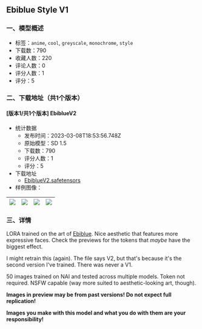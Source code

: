 ## Ebiblue Style V1
### 一、模型概述

- 标签：`anime`, `cool`, `greyscale`, `monochrome`, `style`
- 下载数：790
- 收藏人数：220
- 评论人数：0
- 评分人数：1
- 评分：5

### 二、下载地址（共1个版本）

#### [版本1/共1个版本] EbiblueV2

- 统计数据
  - 发布时间：2023-03-08T18:53:56.748Z
  - 原始模型：SD 1.5
  - 下载数：790
  - 评分人数：1
  - 评分：5
- 下载地址
  - [EbiblueV2.safetensors](https://civitai.com/api/download/models/20306)
- 样例图像：

| <img src="https://image.civitai.com/xG1nkqKTMzGDvpLrqFT7WA/17f63dbc-efa3-47d6-0966-787d382e9500/width=450/214963.jpeg" /> | <img src="https://image.civitai.com/xG1nkqKTMzGDvpLrqFT7WA/afe91b42-0259-41f4-dbb4-a5a07a0ba000/width=450/214976.jpeg" /> | <img src="https://image.civitai.com/xG1nkqKTMzGDvpLrqFT7WA/7c76ad12-a24d-466e-4961-fa513a0c5700/width=450/214975.jpeg" /> | <img src="https://image.civitai.com/xG1nkqKTMzGDvpLrqFT7WA/8ca47009-0118-48bc-f896-a5d218201000/width=450/214974.jpeg" /> |
| ---- | ---- | ---- | ---- |


### 三、详情
<p>LORA trained on the art of <a target="_blank" rel="ugc" href="https://danbooru.donmai.us/posts?tags=ebiblue+&amp;z=5">Ebiblue</a>. Nice aesthetic that features more expressive faces. Check the previews for the tokens that <em>maybe</em> have the biggest effect.</p><p>I might retrain this (again). The file says V2, but that's because it's the second version I've trained. There was never a V1.</p><p></p><p></p><p>50 images trained on NAI and tested across multiple models. Token not required. NSFW capable (way more suited to aesthetic-looking art, though).</p><p><strong>Images in preview may be from past versions! Do not expect full replication!</strong></p><p><strong>Images you make with this model and what you do with them are your responsibility!</strong></p>